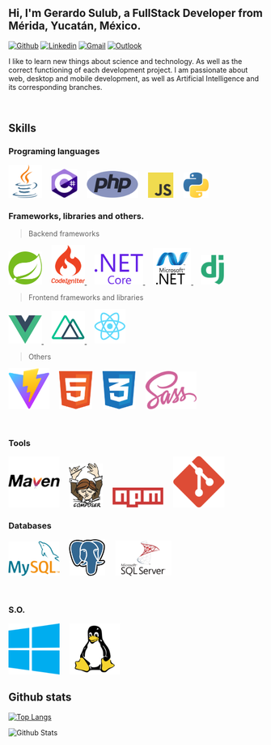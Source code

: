 <!-- Your title -->
## Hi, I'm **Gerardo Sulub**, a **FullStack Developer** from Mérida, Yucatán, México.

<!-- Badges for information -->

[![Github](https://img.shields.io/badge/-Github-000?style=flat&logo=Github&logoColor=white)](#)
[![Linkedin](https://img.shields.io/badge/-LinkedIn-blue?style=flat&logo=Linkedin&logoColor=white)](#)
[![Gmail](https://img.shields.io/badge/-Gmail-c14438?style=flat&logo=Gmail&logoColor=white)](#)
[![Outlook](https://img.shields.io/badge/-Outlook-0078D4?style=flat&logo=Microsoft-Outlook&logoColor=white)](#)

I like to learn new things about science and technology. As well as the correct functioning of each development project. I am passionate about web, desktop and mobile development, as well as Artificial Intelligence and its corresponding branches.

<br />

## **Skills**

### Programing languages

<p>
  <img width="13%" src="assets/img/lang_programing/java-icon.svg" /> 
  &nbsp;&nbsp;&nbsp;
  <img width="10%" src="assets/img/lang_programing/csharp.svg" />
  &nbsp;&nbsp;&nbsp;
  <img width="20%" src="assets/img/lang_programing/php.svg" />
  &nbsp;&nbsp;&nbsp;
  <img width="10%" src="assets/img/lang_programing/javascript.svg" />
  &nbsp;&nbsp;&nbsp;
  <img width="10%" src="assets/img/lang_programing/python.svg" />
</p>
 
### Frameworks, libraries and others.

> Backend frameworks

<p>

  [<img width="13%" src="assets/img/frameworksorlibs/spring-3.svg" />](https://spring.io/)
  &nbsp;&nbsp;&nbsp;
  <a href="https://www.codeigniter.com/">
    <img width="13%" src="assets/img/frameworksorlibs/codeigniter.svg" /> 
  </a>
  &nbsp;&nbsp;&nbsp;
  <a href="https://dotnet.microsoft.com/">
    <img width="19%" src="assets/img/frameworksorlibs/netcore.svg" /> 
  </a>
  &nbsp;&nbsp;&nbsp;
  <a href="https://learn.microsoft.com/en-us/dotnet/framework/">
    <img width="15%" src="assets/img/frameworksorlibs/netframework.svg" /> 
  </a>
  &nbsp;&nbsp;&nbsp;
  <a href="https://www.djangoproject.com/">
    <img width="9%" src="assets/img/frameworksorlibs/django.svg" /> 
  </a>
</p>

> Frontend frameworks and libraries

<p>
  <a href="https://vuejs.org/">
    <img width="13%" src="assets/img/frameworksorlibs/vue-9.svg" /> 
  </a>
  &nbsp;&nbsp;&nbsp;
  <a href="https://nuxt.com/">
    <img width="13%" src="assets/img/frameworksorlibs/nuxt-2.svg" /> 
  </a>
  &nbsp;&nbsp;&nbsp;
  <img width="12%" src="assets/img/frameworksorlibs/react.svg" /> 
  &nbsp;&nbsp;&nbsp;
</p>

> Others

<p>
  <img width="16%" src="assets/img/tools/vitejs.svg" /> 
  &nbsp;&nbsp;&nbsp;
  <img width="13%" src="assets/img/frameworksorlibs/html5.svg" /> 
  &nbsp;&nbsp;&nbsp;
  <img width="13%" src="assets/img/frameworksorlibs/css3.svg" /> 
  &nbsp;&nbsp;&nbsp;
  <img width="20%" src="assets/img/frameworksorlibs/sass-1.svg" /> 
  &nbsp;&nbsp;&nbsp;
</p>

<br />

### Tools
<p>
  <img width="20%" src="assets/img/tools/apache-maven.svg" /> 
  &nbsp;&nbsp;&nbsp;
  <img width="13%" src="assets/img/tools/composer.svg" /> 
  &nbsp;&nbsp;&nbsp;
  <img width="20%" src="assets/img/tools/npm.svg" /> 
  &nbsp;&nbsp;&nbsp;
  <img width="20%" src="assets/img/tools/git-icon.svg" /> 
  &nbsp;&nbsp;&nbsp;
</p>

### Databases

<p>
  <img width="20%" src="assets/img/db/mysql-logo.svg" /> 
  &nbsp;&nbsp;&nbsp;
  <img width="14%" src="assets/img/db/postgresql.svg" /> 
  &nbsp;&nbsp;&nbsp;
  <img width="22%" src="assets/img/db/microsoft-sql-server-1.svg" /> 
  &nbsp;&nbsp;&nbsp;
</p>

<br />

### S.O.

<p>
  <img width="20%" src="assets/img/so/microsoft-windows-22.svg" /> 
  &nbsp;&nbsp;&nbsp;
  <img width="20%" src="assets/img/so/linux-tux-1.svg" /> 
  &nbsp;&nbsp;&nbsp;
</p>

## Github stats

[![Top Langs](https://github-readme-stats-git-masterrstaa-rickstaa.vercel.app/api/top-langs/?username=Jerry-Sulub)](https://github.com/anuraghazra/github-readme-stats)

<img align="left" alt="Github Stats" src="https://github-readme-stats.vercel.app/api?username=Jerry-Sulub&show_icons=true&hide_border=true"/>
